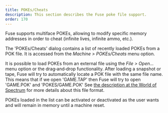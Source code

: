 ```yaml
---
title: POKEs/Cheats
description: This section describes the Fuse poke file support.
order: 170
---
```


Fuse supports multiface POKEs, allowing to modify specific memory addresses in
order to cheat (infinite lives, infinite ammo, etc.).

The 'POKEs/Cheats' dialog contains a list of recently loaded POKEs from a POK
file. It is accessed from the *Machine > POKEs/Cheats* menu option.

It is possible to load POKEs from an external file using the *File > Open…* menu
option or the drag‐and‐drop functionality. After loading a snapshot or tape,
Fuse will try to automatically locate a POK file with the same file name. This
means that if we open 'GAME.TAP' then Fuse will try to open 'GAME.POK' and
'POKES/GAME.POK' See [the description at the World of Spectrum](http://www.worldofspectrum.org/POKformat.txt) for more details about this file format.

POKEs loaded in the list can be activated or deactivated as the user wants and
will remain in memory until a machine reset.
